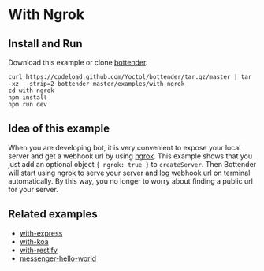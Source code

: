 # With Ngrok

## Install and Run

Download this example or clone [bottender](https://github.com/Yoctol/bottender).

```
curl https://codeload.github.com/Yoctol/bottender/tar.gz/master | tar -xz --strip=2 bottender-master/examples/with-ngrok
cd with-ngrok
npm install
npm run dev
```

## Idea of this example

When you are developing bot, it is very convenient to expose your local server and get a webhook url by using [ngrok](https://github.com/inconshreveable/ngrok). This example shows that you just add an optional object ```{ ngrok: true }``` to `createServer`. Then Bottender will start using [ngrok](https://github.com/inconshreveable/ngrok) to serve your server and log webhook url on terminal automatically. By this way, you no longer to worry about finding a public url for your server.

## Related examples

- [with-express](../with-express)
- [with-koa](../with-koa)
- [with-restify](../with-restify)
- [messenger-hello-world](../messenger-hello-world)
